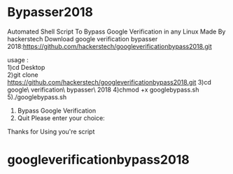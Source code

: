 # Bypasser2018
Automated Shell Script To Bypass Google Verification in any Linux 
Made By hackerstech
Download google verification bypasser 2018:https://github.com/hackerstech/googleverificationbypass2018.git

usage :   
1)cd Desktop  
2)git clone https://github.com/hackerstech/googleverificationbypass2018.git
3)cd google\ verification\ bypasser\ 2018
4)chmod +x googlebypass.sh  
5)./googlebypass.sh

1) Bypass Google Verification 
2) Quit
Please enter your choice: 



Thanks for Using you're script 
# googleverificationbypass2018
